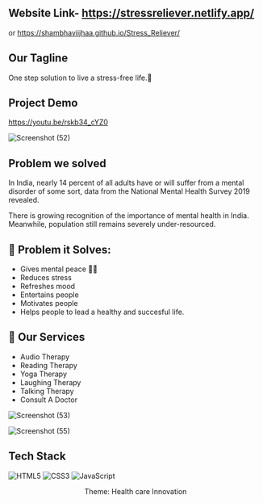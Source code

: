 
## Website Link- https://stressreliever.netlify.app/
or https://shambhaviijhaa.github.io/Stress_Reliever/


##  Our Tagline 
One step solution to live a stress-free life.💙

## Project Demo

https://youtu.be/rskb34_cYZ0


![Screenshot (52)](https://user-images.githubusercontent.com/88590792/211190259-eaf9bda2-67c8-49a6-8ebe-9b5fa130c2e9.png)

## Problem we solved
In India, nearly 14 percent of all adults have or will suffer from a mental disorder of some sort, data from the National Mental Health Survey 2019 revealed.

There is growing recognition of the importance of mental health in India. Meanwhile, population still remains severely under-resourced.


## 🔎 Problem it Solves:
- Gives mental peace 🧘‍♀️
- Reduces stress
- Refreshes mood
- Entertains people
- Motivates people
- Helps people to lead a healthy and succesful life.

## 💼 Our Services
- Audio Therapy
- Reading Therapy
- Yoga Therapy
- Laughing Therapy
- Talking Therapy
- Consult A Doctor

![Screenshot (53)](https://user-images.githubusercontent.com/88590792/211190272-19d15d1e-cba6-4efc-8012-8365747added.png)

![Screenshot (55)](https://user-images.githubusercontent.com/88590792/211190281-b117e8d2-c89c-40ca-b2a2-78ebfa06268a.png)


## Tech Stack 
<img alt="HTML5" src="https://img.shields.io/badge/html5-%23fca9ae.svg?style=for-the-badge&logo=html5&logoColor=140200"/>
<img alt="CSS3" src="https://img.shields.io/badge/css3-%23ffd2ce.svg?style=for-the-badge&logo=css3&logoColor=140200"/>
<img alt="JavaScript" src="https://img.shields.io/badge/javascript-%23e4626b.svg?style=for-the-badge&logo=javascript&logoColor=%23F7DF1E"/>


<p align="center">
  Theme: Health care Innovation 
</p>
